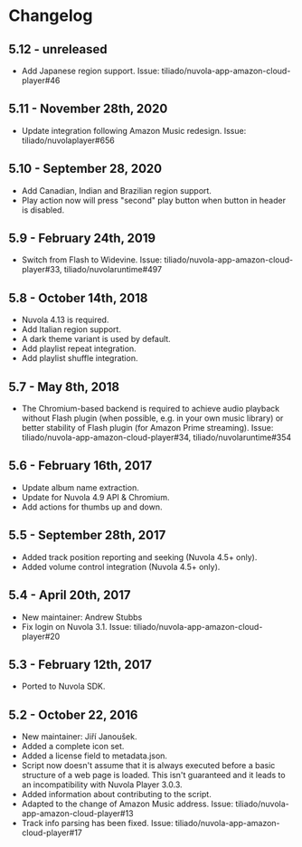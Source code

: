Changelog
=========

5.12 - unreleased
-----------------

  * Add Japanese region support. Issue: tiliado/nuvola-app-amazon-cloud-player#46

5.11 - November 28th, 2020
--------------------------

  * Update integration following Amazon Music redesign. Issue: tiliado/nuvolaplayer#656

5.10 - September 28, 2020
-------------------------

  * Add Canadian, Indian and Brazilian region support.
  * Play action now will press "second" play button when button in header is disabled.

5.9 - February 24th, 2019
-------------------------

  * Switch from Flash to Widevine. Issue: tiliado/nuvola-app-amazon-cloud-player#33, tiliado/nuvolaruntime#497

5.8 - October 14th, 2018
------------------------

  * Nuvola 4.13 is required.
  * Add Italian region support.
  * A dark theme variant is used by default.
  * Add playlist repeat integration.
  * Add playlist shuffle integration.

5.7 - May 8th, 2018
-------------------

  * The Chromium-based backend is required to achieve audio playback without Flash plugin
    (when possible, e.g. in your own music library) or better stability of Flash plugin (for Amazon Prime streaming).
    Issue: tiliado/nuvola-app-amazon-cloud-player#34, tiliado/nuvolaruntime#354

5.6 - February 16th, 2017
-------------------------

  * Update album name extraction.
  * Update for Nuvola 4.9 API & Chromium.
  * Add actions for thumbs up and down.

5.5 - September 28th, 2017
-----------------------

  * Added track position reporting and seeking (Nuvola 4.5+ only).
  * Added volume control integration (Nuvola 4.5+ only).

5.4 - April 20th, 2017
----------------------

  * New maintainer: Andrew Stubbs
  * Fix login on Nuvola 3.1. Issue: tiliado/nuvola-app-amazon-cloud-player#20

5.3 - February 12th, 2017
-------------------------

  * Ported to Nuvola SDK.

5.2 - October 22, 2016
----------------------

  * New maintainer: Jiří Janoušek.
  * Added a complete icon set.
  * Added a license field to metadata.json.
  * Script now doesn't assume that it is always executed before a basic structure of a web page is
    loaded. This isn't guaranteed and it leads to an incompatibility with Nuvola Player 3.0.3.
  * Added information about contributing to the script.
  * Adapted to the change of Amazon Music address. Issue: tiliado/nuvola-app-amazon-cloud-player#13
  * Track info parsing has been fixed. Issue: tiliado/nuvola-app-amazon-cloud-player#17
